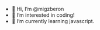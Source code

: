 - 👋 Hi, I’m @migzberon
- 👀 I’m interested in coding!
- 🌱 I’m currently learning javascript. 

<!---
migzberon/migzberon is a ✨ special ✨ repository because its `README.md` (this file) appears on your GitHub profile.
You can click the Preview link to take a look at your changes.
--->
